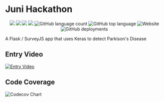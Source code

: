 
# Juni Hackathon 

<p align="center">
<a href="https://travis-ci.org/github/Gideon357/JuniHackathonFinal"><img src="https://img.shields.io/travis/gideon357/JuniHackathonFinal?style=for-the-badge"></img></a> <a><img src="https://img.shields.io/coveralls/github/gideon357/JuniHackathonFinal?style=for-the-badge"></img></a> <a href="https://gitpod.io/#github.com/gideon357/JuniHackathonFinal"><img src="https://img.shields.io/badge/Gitpod%20-Ready%20to%20Code-blue?style=for-the-badge&logo=gitpod"></img></a> <a href="https://pypi.org/project/black/"><img src="https://img.shields.io/badge/code%20style-black-black?style=for-the-badge"></img></a>
 <img alt="GitHub language count" src="https://img.shields.io/github/languages/count/gideon357/JuniHackathonFinal?style=for-the-badge"> <img alt="GitHub top language" src="https://img.shields.io/github/languages/top/Gideon357/JuniHackathonFinal?style=for-the-badge"> <img alt="Website" src="https://img.shields.io/website?down_color=blue&down_message=down&style=for-the-badge&up_color=green&up_message=online&url=https%3A%2F%2Fparkinsons-detector.herokuapp.com%2F"> <img alt="GitHub deployments" src="https://img.shields.io/github/deployments/gideon357/JuniHackathonFinal/parkinsons-detector?style=for-the-badge">
</p>

A Flask / SurveyJS app that uses Keras to detect Parkison's Disease

## Entry Video
[![Entry Video](http://img.youtube.com/vi/ScMzIvxBSi4/0.jpg)](http://www.youtube.com/watch?v=ScMzIvxBSi4 "Entry Video")

## Code Coverage
![Codecov Chart](https://via.placeholder.com/150)


